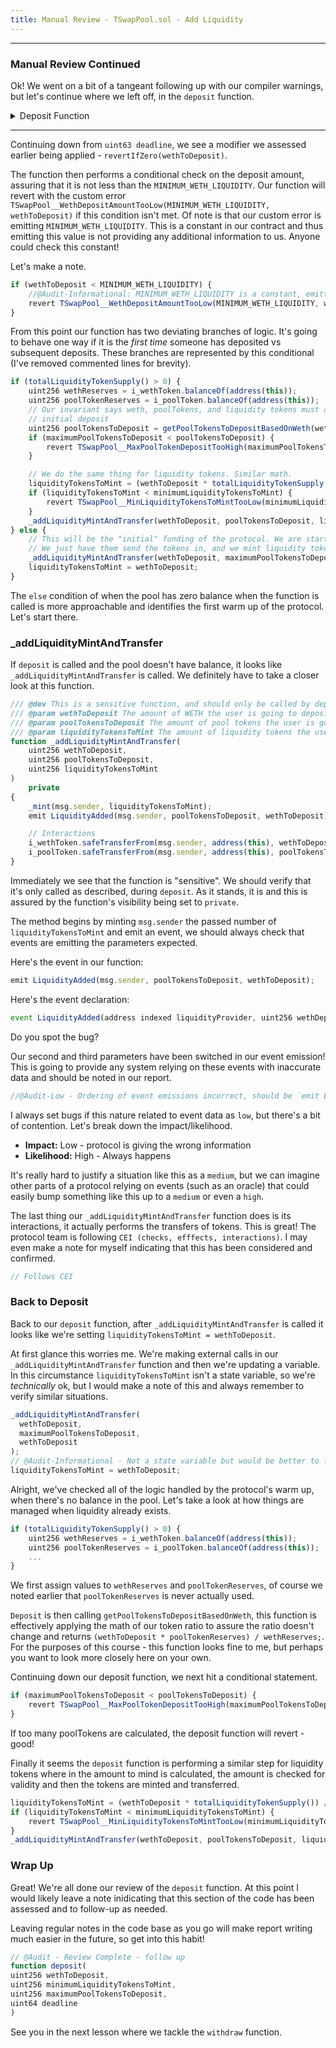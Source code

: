 ```yaml
---
title: Manual Review - TSwapPool.sol - Add Liquidity
---
```


---

### Manual Review Continued

Ok! We went on a bit of a tangeant following up with our compiler warnings, but let's continue where we left off, in the `deposit` function.

<details>
<summary>Deposit Function</summary>

```js
function deposit(
    uint256 wethToDeposit,
    uint256 minimumLiquidityTokensToMint,
    uint256 maximumPoolTokensToDeposit,
    uint64 deadline
)
    external
    revertIfZero(wethToDeposit)
    returns (uint256 liquidityTokensToMint)
{
    if (wethToDeposit < MINIMUM_WETH_LIQUIDITY) {
        revert TSwapPool__WethDepositAmountTooLow(MINIMUM_WETH_LIQUIDITY, wethToDeposit);
    }
    if (totalLiquidityTokenSupply() > 0) {
        uint256 wethReserves = i_wethToken.balanceOf(address(this));
        uint256 poolTokenReserves = i_poolToken.balanceOf(address(this));
        // Our invariant says weth, poolTokens, and liquidity tokens must always have the same ratio after the
        // initial deposit
        // poolTokens / constant(k) = weth
        // weth / constant(k) = liquidityTokens
        // aka...
        // weth / poolTokens = constant(k)
        // To make sure this holds, we can make sure the new balance will match the old balance
        // (wethReserves + wethToDeposit) / (poolTokenReserves + poolTokensToDeposit) = constant(k)
        // (wethReserves + wethToDeposit) / (poolTokenReserves + poolTokensToDeposit) =
        // (wethReserves / poolTokenReserves)
        //
        // So we can do some elementary math now to figure out poolTokensToDeposit...
        // (wethReserves + wethToDeposit) / poolTokensToDeposit = wethReserves
        // (wethReserves + wethToDeposit)  = wethReserves * poolTokensToDeposit
        // (wethReserves + wethToDeposit) / wethReserves  =  poolTokensToDeposit
        uint256 poolTokensToDeposit = getPoolTokensToDepositBasedOnWeth(wethToDeposit);
        if (maximumPoolTokensToDeposit < poolTokensToDeposit) {
            revert TSwapPool__MaxPoolTokenDepositTooHigh(maximumPoolTokensToDeposit, poolTokensToDeposit);
        }

        // We do the same thing for liquidity tokens. Similar math.
        liquidityTokensToMint = (wethToDeposit * totalLiquidityTokenSupply()) / wethReserves;
        if (liquidityTokensToMint < minimumLiquidityTokensToMint) {
            revert TSwapPool__MinLiquidityTokensToMintTooLow(minimumLiquidityTokensToMint, liquidityTokensToMint);
        }
        _addLiquidityMintAndTransfer(wethToDeposit, poolTokensToDeposit, liquidityTokensToMint);
    } else {
        // This will be the "initial" funding of the protocol. We are starting from blank here!
        // We just have them send the tokens in, and we mint liquidity tokens based on the weth
        _addLiquidityMintAndTransfer(wethToDeposit, maximumPoolTokensToDeposit, wethToDeposit);
        liquidityTokensToMint = wethToDeposit;
    }
}
```

</details>

---

Continuing down from `uint63 deadline`, we see a modifier we assessed earlier being applied - `revertIfZero(wethToDeposit)`.

The function then performs a conditional check on the deposit amount, assuring that it is not less than the `MINIMUM_WETH_LIQUIDITY`. Our function will revert with the custom error `TSwapPool__WethDepositAmountTooLow(MINIMUM_WETH_LIQUIDITY, wethToDeposit)` if this condition isn't met. Of note is that our custom error is emitting `MINIMUM_WETH_LIQUIDITY`. This is a constant in our contract and thus emitting this value is not providing any additional information to us. Anyone could check this constant!

Let's make a note.

```js
if (wethToDeposit < MINIMUM_WETH_LIQUIDITY) {
    //@Audit-Informational: MINIMUM_WETH_LIQUIDITY is a constant, emitting unnecessary
    revert TSwapPool__WethDepositAmountTooLow(MINIMUM_WETH_LIQUIDITY, wethToDeposit);
}
```

From this point our function has two deviating branches of logic. It's going to behave one way if it is the _first time_ someone has deposited vs subsequent deposits. These branches are represented by this conditional (I've removed commented lines for brevity).

```js
if (totalLiquidityTokenSupply() > 0) {
    uint256 wethReserves = i_wethToken.balanceOf(address(this));
    uint256 poolTokenReserves = i_poolToken.balanceOf(address(this));
    // Our invariant says weth, poolTokens, and liquidity tokens must always have the same ratio after the
    // initial deposit
    uint256 poolTokensToDeposit = getPoolTokensToDepositBasedOnWeth(wethToDeposit);
    if (maximumPoolTokensToDeposit < poolTokensToDeposit) {
        revert TSwapPool__MaxPoolTokenDepositTooHigh(maximumPoolTokensToDeposit, poolTokensToDeposit);
    }

    // We do the same thing for liquidity tokens. Similar math.
    liquidityTokensToMint = (wethToDeposit * totalLiquidityTokenSupply()) / wethReserves;
    if (liquidityTokensToMint < minimumLiquidityTokensToMint) {
        revert TSwapPool__MinLiquidityTokensToMintTooLow(minimumLiquidityTokensToMint, liquidityTokensToMint);
    }
    _addLiquidityMintAndTransfer(wethToDeposit, poolTokensToDeposit, liquidityTokensToMint);
} else {
    // This will be the "initial" funding of the protocol. We are starting from blank here!
    // We just have them send the tokens in, and we mint liquidity tokens based on the weth
    _addLiquidityMintAndTransfer(wethToDeposit, maximumPoolTokensToDeposit, wethToDeposit);
    liquidityTokensToMint = wethToDeposit;
}
```

The `else` condition of when the pool has zero balance when the function is called is more approachable and identifies the first warm up of the protocol. Let's start there.

### \_addLiquidityMintAndTransfer

If `deposit` is called and the pool doesn't have balance, it looks like `_addLiquidityMintAndTransfer` is called. We definitely have to take a closer look at this function.

```js
/// @dev This is a sensitive function, and should only be called by deposit
/// @param wethToDeposit The amount of WETH the user is going to deposit
/// @param poolTokensToDeposit The amount of pool tokens the user is going to deposit
/// @param liquidityTokensToMint The amount of liquidity tokens the user is going to mint
function _addLiquidityMintAndTransfer(
    uint256 wethToDeposit,
    uint256 poolTokensToDeposit,
    uint256 liquidityTokensToMint
)
    private
{
    _mint(msg.sender, liquidityTokensToMint);
    emit LiquidityAdded(msg.sender, poolTokensToDeposit, wethToDeposit);

    // Interactions
    i_wethToken.safeTransferFrom(msg.sender, address(this), wethToDeposit);
    i_poolToken.safeTransferFrom(msg.sender, address(this), poolTokensToDeposit);
}
```

Immediately we see that the function is "sensitive". We should verify that it's only called as described, during `deposit`. As it stands, it is and this is assured by the function's visibility being set to `private`.

The method begins by minting `msg.sender` the passed number of `liquidityTokensToMint` and emit an event, we should always check that events are emitting the parameters expected.

Here's the event in our function:

```js
emit LiquidityAdded(msg.sender, poolTokensToDeposit, wethToDeposit);
```

Here's the event declaration:

```js
event LiquidityAdded(address indexed liquidityProvider, uint256 wethDeposited, uint256 poolTokensDeposited);
```

Do you spot the bug?

Our second and third parameters have been switched in our event emission! This is going to provide any system relying on these events with inaccurate data and should be noted in our report.

```js
//@Audit-Low - Ordering of event emissions incorrect, should be `emit LiquidityAdded(msg.sender, wethToDeposit, poolTokensToDeposit)`
```

I always set bugs if this nature related to event data as `low`, but there's a bit of contention. Let's break down the impact/likelihood.

- **Impact:** Low - protocol is giving the wrong information
- **Likelihood:** High - Always happens

It's really hard to justify a situation like this as a `medium`, but we can imagine other parts of a protocol relying on events (such as an oracle) that could easily bump something like this up to a `medium` or even a `high`.

The last thing our `_addLiquidityMintAndTransfer` function does is its interactions, it actually performs the transfers of tokens. This is great! The protocol team is following `CEI (checks, efffects, interactions)`. I may even make a note for myself indicating that this has been considered and confirmed.

```js
// Follows CEI
```

### Back to Deposit

Back to our `deposit` function, after `_addLiquidityMintAndTransfer` is called it looks like we're setting `liquidityTokensToMint = wethToDeposit`.

At first glance this worries me. We're making external calls in our `_addLiquidityMintAndTransfer` function and then we're updating a variable. In this circumstance `liquidityTokensToMint` isn't a state variable, so we're _technically_ ok, but I would make a note of this and always remember to verify similar situations.

```js
_addLiquidityMintAndTransfer(
  wethToDeposit,
  maximumPoolTokensToDeposit,
  wethToDeposit
);
// @Audit-Informational - Not a state variable but would be better to follow CEI
liquidityTokensToMint = wethToDeposit;
```

Alright, we've checked all of the logic handled by the protocol's warm up, when there's no balance in the pool. Let's take a look at how things are managed when liquidity already exists.

```js
if (totalLiquidityTokenSupply() > 0) {
    uint256 wethReserves = i_wethToken.balanceOf(address(this));
    uint256 poolTokenReserves = i_poolToken.balanceOf(address(this));
    ...
}
```

We first assign values to `wethReserves` and `poolTokenReserves`, of course we noted earlier that `poolTokenReserves` is never actually used.

`Deposit` is then calling `getPoolTokensToDepositBasedOnWeth`, this function is effectively applying the math of our token ratio to assure the ratio doesn't change and returns `(wethToDeposit * poolTokenReserves) / wethReserves;`. For the purposes of this course - this function looks fine to me, but perhaps you want to look more closely here on your own.

Continuing down our deposit function, we next hit a conditional statement.

```js
if (maximumPoolTokensToDeposit < poolTokensToDeposit) {
    revert TSwapPool__MaxPoolTokenDepositTooHigh(maximumPoolTokensToDeposit, poolTokensToDeposit);
}
```

If too many poolTokens are calculated, the deposit function will revert - good!

Finally it seems the `deposit` function is performing a similar step for liquidity tokens where in the amount to mind is calculated, the amount is checked for validity and then the tokens are minted and transferred.

```js
liquidityTokensToMint = (wethToDeposit * totalLiquidityTokenSupply()) / wethReserves;
if (liquidityTokensToMint < minimumLiquidityTokensToMint) {
    revert TSwapPool__MinLiquidityTokensToMintTooLow(minimumLiquidityTokensToMint, liquidityTokensToMint);
}
_addLiquidityMintAndTransfer(wethToDeposit, poolTokensToDeposit, liquidityTokensToMint);
```

### Wrap Up

Great! We're all done our review of the `deposit` function. At this point I would likely leave a note inidicating that this section of the code has been assessed and to follow-up as needed.

Leaving regular notes in the code base as you go will make report writing much easier in the future, so get into this habit!

```js
// @Audit - Review Complete - follow up
function deposit(
uint256 wethToDeposit,
uint256 minimumLiquidityTokensToMint,
uint256 maximumPoolTokensToDeposit,
uint64 deadline
)
```

See you in the next lesson where we tackle the `withdraw` function.
